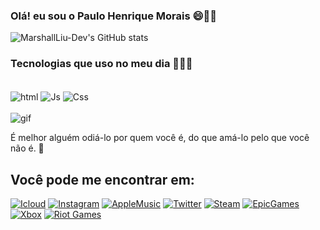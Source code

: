 

### Olá! eu sou o Paulo Henrique Morais 😄👋✨




![MarshallLiu-Dev's GitHub stats](https://github-readme-stats.vercel.app/api?username=MarshallLiu-Dev&show_icons=true&theme=radical)


### Tecnologias que uso no meu dia 🧑🏻‍💻

<div style="display: inline_block";><br>
<img align="center" alt="html" src="https://img.shields.io/badge/HTML5-E34F26?style=for-the-badge&logo=html5&logoColor=white">
<img align="center" alt="Js" src="https://img.shields.io/badge/JavaScript-F7DF1E?style=for-the-badge&logo=javascript&logoColor=black">
<img align="center" alt="Css" src="https://img.shields.io/badge/CSS3-1572B6?style=for-the-badge&logo=css3&logoColor=white">
</div>
<br>
<img align="center" alt="gif" src="https://cdn.discordapp.com/attachments/856644052039368716/1066000119167729744/gif_GitHub.gif ">
<br>

É melhor alguém odiá-lo por quem você é, do que amá-lo pelo que você não é. 🙂

## Você pode me encontrar em:

[![Icloud](https://img.shields.io/badge/Gmail-D14836?style=for-the-badge&logo=gmail&logoColor=white)](https://criarmeulink.com.br/u/1674222979)
[![Instagram](https://img.shields.io/badge/Instagram-E4405F?style=for-the-badge&logo=instagram&logoColor=white)](https://instagram.com/marshall.liu_?igshid=MDM4ZDc5MmU=)
[![AppleMusic](	https://img.shields.io/badge/apple%20music-F34E68?style=for-the-badge&logo=apple%20music&logoColor=white)](https://music.apple.com/profile/MarshallLiu_)
[![Twitter](https://img.shields.io/badge/Twitter-1DA1F2?style=for-the-badge&logo=twitter&logoColor=white)](https://www.google.com/url?sa=t&rct=j&q=&esrc=s&source=web&cd=&cad=rja&uact=8&ved=2ahUKEwiq6Pqtk9b8AhVPK7kGHQw3B7MQFnoECAYQAQ&url=https%3A%2F%2Fmobile.twitter.com%2FLiiuMarshall%2Fstatus%2F1491946250723287067&usg=AOvVaw3jjrS-EtoRZPGMEMOVV83O)
[![Steam](https://img.shields.io/badge/Steam-000000?style=for-the-badge&logo=steam&logoColor=white)](https://s.team/p/gkgp-ddhd/brgtmdfk)
[![EpicGames](https://img.shields.io/badge/Epic%20Games-313131?style=for-the-badge&logo=Epic%20Games&logoColor=white)](Marshall.Liu_)
[![Xbox](https://img.shields.io/badge/Xbox-107C10?style=for-the-badge&logo=xbox&logoColor=white)](https://account.xbox.com/pt-br/Profile?rtc=1)
[![Riot Games](https://img.shields.io/badge/Riot_Games-D32936?style=for-the-badge&logo=riot-games&logoColor=white)](MarshallLiu2381#Mash)






